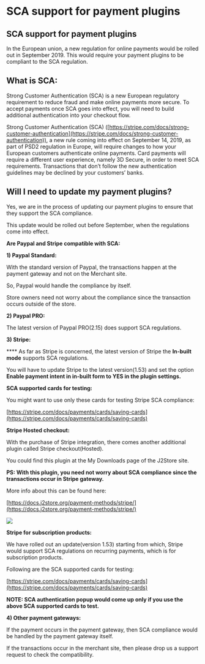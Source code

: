 # SCA support for payment plugins

## SCA support for payment plugins <a href="#sca-support-for-payment-plugins" id="sca-support-for-payment-plugins"></a>

In the European union, a new regulation for online payments would be rolled out in September 2019. This would require your payment plugins to be compliant to the SCA regulation.

## What is SCA: <a href="#what-is-sca" id="what-is-sca"></a>

Strong Customer Authentication (SCA) is a new European regulatory requirement to reduce fraud and make online payments more secure. To accept payments once SCA goes into effect, you will need to build additional authentication into your checkout flow.

Strong Customer Authentication (SCA) ([https://stripe.com/docs/strong-customer-authentication](https://stripe.com/docs/strong-customer-authentication)), a new rule coming into effect on September 14, 2019, as part of PSD2 regulation in Europe, will require changes to how your European customers authenticate online payments. Card payments will require a different user experience, namely 3D Secure, in order to meet SCA requirements. Transactions that don’t follow the new authentication guidelines may be declined by your customers’ banks.

## Will I need to update my payment plugins? <a href="#will-i-need-to-update-my-payment-plugins" id="will-i-need-to-update-my-payment-plugins"></a>

Yes, we are in the process of updating our payment plugins to ensure that they support the SCA compliance.

This update would be rolled out before September, when the regulations come into effect.

**Are Paypal and Stripe compatible with SCA:**

&#x20;   **1) Paypal Standard:**

&#x20;   With the standard version of Paypal, the transactions happen at the payment gateway and not on the Merchant site.

&#x20;   So, Paypal would handle the compliance by itself.

&#x20;   Store owners need not worry about the compliance since the transaction occurs outside of the store.

&#x20;   **2) Paypal PRO:**

&#x20;   The latest version of Paypal PRO(2.15) does support SCA regulations.

&#x20;   **3) Stripe:**

&#x20;   ****    As far as Stripe is concerned, the latest version of Stripe the **In-built mode** supports SCA regulations.

&#x20;   You will have to update Stripe to the latest version(1.53) and set the option **Enable payment intent in in-built form to YES in the plugin settings.**

**SCA supported cards for testing:**&#x20;

You might want to use only these cards for testing Stripe SCA compliance:

[https://stripe.com/docs/payments/cards/saving-cards](https://stripe.com/docs/payments/cards/saving-cards)

**Stripe Hosted checkout:**

With the purchase of Stripe integration, there comes another additional plugin called Stripe checkout(Hosted).

You could find this plugin at the My Downloads page of the J2Store site.

**PS: With this plugin, you need not worry about SCA compliance since the transactions occur in Stripe gateway.**

More info about this can be found here:

[https://docs.j2store.org/payment-methods/stripe/](https://docs.j2store.org/payment-methods/stripe/)

![](https://s3.amazonaws.com/cdn.freshdesk.com/data/helpdesk/attachments/production/13074122822/original/5h\_L1OTa3oFalZ2UR7nbuJv9tAL6LrTiUQ.png?1565934569)

**Stripe for subscription products:**

We have rolled out an update(version 1.53) starting from which, Stripe would support SCA regulations on recurring payments, which is for subscription products.

Following are the SCA supported cards for testing:

[https://stripe.com/docs/payments/cards/saving-cards](https://stripe.com/docs/payments/cards/saving-cards)

**NOTE: SCA authentication popup would come up only if you use the above SCA supported cards to test.**

**4) Other payment gateways:**

&#x20;   If the payment occurs in the payment gateway, then SCA compliance would be handled by the payment gateway itself.

&#x20;   If the transactions occur in the merchant site, then please drop us a support request to check the compatibility.

